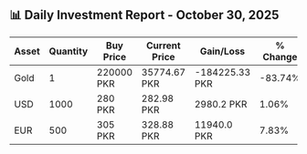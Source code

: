 ## 📊 Daily Investment Report - October 30, 2025

| Asset | Quantity | Buy Price | Current Price | Gain/Loss | % Change |
|-------|----------|-----------|----------------|------------|----------|
| Gold | 1 | 220000 PKR | 35774.67 PKR | -184225.33 PKR | -83.74% |
| USD | 1000 | 280 PKR | 282.98 PKR | 2980.2 PKR | 1.06% |
| EUR | 500 | 305 PKR | 328.88 PKR | 11940.0 PKR | 7.83% |
